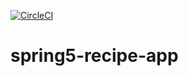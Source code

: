 [![CircleCI](https://circleci.com/gh/fatmacooper/sfg-pet-clinic.svg?style=svg)](https://circleci.com/gh/fatmacooper/sfg-pet-clinic)
# spring5-recipe-app